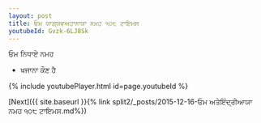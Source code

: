 ```yaml
---
layout: post
title: ਓਮ ਯਾਗ੍ਯਵਅਹਾਨਾਯਾ ਨਮਹ ੧੦੮ ਟਾਇਮਸ
youtubeId: Gvzk-6LJ8Sk
---
```

 
 
 ਓਮ ਨਿਧਾਏ ਨਮਹ  
 
 -  ਖਜਾਨਾ ਕੌਣ ਹੈ 
 
  
 
  
 
 
 
 
 
 


{% include youtubePlayer.html id=page.youtubeId %}
 
[Next]({{ site.baseurl }}{% link  split2/_posts/2015-12-16-ਓਮ ਅਤੇਇੰਦ੍ਰੀਆਯਾ ਨਮਹ ੧੦੮ ਟਾਇਮਸ.md%})
 
